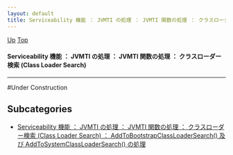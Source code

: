 ```yaml
---
layout: default
title: Serviceability 機能 ： JVMTI の処理 ： JVMTI 関数の処理 ： クラスローダー検索 (Class Loader Search)
---
```

[Up](notYUp6Zyc.html) [Top](../index.html)

#### Serviceability 機能 ： JVMTI の処理 ： JVMTI 関数の処理 ： クラスローダー検索 (Class Loader Search)

--- 
#Under Construction



## Subcategories
* [Serviceability 機能 ： JVMTI の処理 ： JVMTI 関数の処理 ： クラスローダー検索 (Class Loader Search) ： AddToBootstrapClassLoaderSearch() 及び AddToSystemClassLoaderSearch() の処理  ](no7882MpB.html)



